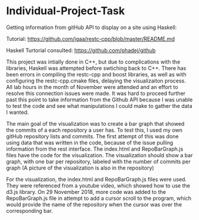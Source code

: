 # Individual-Project-Task
Getting information from gitHub API to display on a site using Haskell:

Tutorial: https://github.com/jgaa/restc-cpp/blob/master/README.md

Haskell Turtorial consulted: https://github.com/phadej/github


This project was intially done in C++, but due to complications with the libraries, Haskell was attempted before swtiching back to C++. There has been errors in compiling the restc-cpp and boost libraries, as well as with configuring the restc-cpp.cmake files, delaying the visualizaiton process. All lab hours in the month of November were attended and an effort to resolve this connection issues were made. It was hard to proceed further past this point to take information from the Github API because I was unable to test the code and see what manipulations I could make to gather the data I wanted. 


The main goal of the visualization was to create a bar graph that showed the commits of a each repository a user has. To test this, I used my own gitHub repository lists and commits. The first attempt of this was done using data that was written in the code, because of the issue pulling information from the rest interface. The index.html and RepoBarGraph.js files have the code for the visualization. The visualization should show a bar graph, with one bar per repository, labeled with the number of commits per graph (A picture of the visualization is also in the repository)


For the visualization, the index.html and RepoBarGraph.js files were used. They were referenced from a youtube video, which showed how to use the d3.js library. On 29 November 2018, more code was added to the RepoBarGraph.js file in attempt to add a cursor scroll to the program, which would provide the name of the repository when the cursor was over the corresponding bar.
